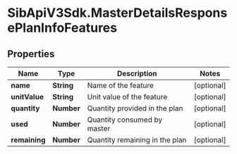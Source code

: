 # SibApiV3Sdk.MasterDetailsResponsePlanInfoFeatures

## Properties
Name | Type | Description | Notes
------------ | ------------- | ------------- | -------------
**name** | **String** | Name of the feature | [optional] 
**unitValue** | **String** | Unit value of the feature | [optional] 
**quantity** | **Number** | Quantity provided in the plan | [optional] 
**used** | **Number** | Quantity consumed by master | [optional] 
**remaining** | **Number** | Quantity remaining in the plan | [optional] 


